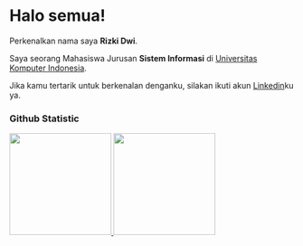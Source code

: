 # Halo semua! 

Perkenalkan nama saya **Rizki Dwi**.<br>

Saya seorang Mahasiswa Jurusan **Sistem Informasi** di [Universitas Komputer Indonesia](https://www.unikom.ac.id/).<br>

Jika kamu tertarik untuk berkenalan denganku, silakan ikuti akun [Linkedin](https://www.linkedin.com/in/rizkidwi07/)ku ya.

### Github Statistic
<p align="left">
<a href="https://github.com/rizkidwi07">
  <img height="180em" src="https://github-readme-stats-eight-theta.vercel.app/api?username=penuliscode&show_icons=true&theme=algolia&include_all_commits=true&count_private=true"/>
  <img height="180em" src="https://github-readme-stats-eight-theta.vercel.app/api/top-langs/?username=penuliscode&layout=compact&theme=algolia"/>
</a>
</p>
